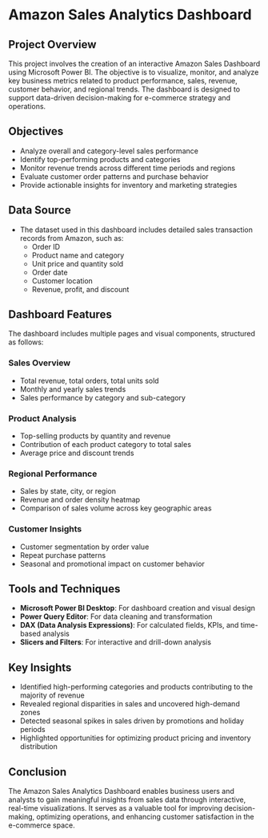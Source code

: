 # Amazon Sales Analytics Dashboard

## Project Overview

This project involves the creation of an interactive Amazon Sales Dashboard using Microsoft Power BI. The objective is to visualize, monitor, and analyze key business metrics related to product performance, sales, revenue, customer behavior, and regional trends. The dashboard is designed to support data-driven decision-making for e-commerce strategy and operations.

## Objectives

- Analyze overall and category-level sales performance
- Identify top-performing products and categories
- Monitor revenue trends across different time periods and regions
- Evaluate customer order patterns and purchase behavior
- Provide actionable insights for inventory and marketing strategies

## Data Source

- The dataset used in this dashboard includes detailed sales transaction records from Amazon, such as:
  - Order ID
  - Product name and category
  - Unit price and quantity sold
  - Order date
  - Customer location
  - Revenue, profit, and discount

## Dashboard Features

The dashboard includes multiple pages and visual components, structured as follows:

### Sales Overview
- Total revenue, total orders, total units sold
- Monthly and yearly sales trends
- Sales performance by category and sub-category

### Product Analysis
- Top-selling products by quantity and revenue
- Contribution of each product category to total sales
- Average price and discount trends

### Regional Performance
- Sales by state, city, or region
- Revenue and order density heatmap
- Comparison of sales volume across key geographic areas

### Customer Insights
- Customer segmentation by order value
- Repeat purchase patterns
- Seasonal and promotional impact on customer behavior

## Tools and Techniques

- **Microsoft Power BI Desktop**: For dashboard creation and visual design
- **Power Query Editor**: For data cleaning and transformation
- **DAX (Data Analysis Expressions)**: For calculated fields, KPIs, and time-based analysis
- **Slicers and Filters**: For interactive and drill-down analysis

## Key Insights

- Identified high-performing categories and products contributing to the majority of revenue
- Revealed regional disparities in sales and uncovered high-demand zones
- Detected seasonal spikes in sales driven by promotions and holiday periods
- Highlighted opportunities for optimizing product pricing and inventory distribution

## Conclusion

The Amazon Sales Analytics Dashboard enables business users and analysts to gain meaningful insights from sales data through interactive, real-time visualizations. It serves as a valuable tool for improving decision-making, optimizing operations, and enhancing customer satisfaction in the e-commerce space.
